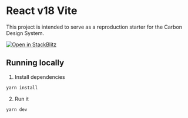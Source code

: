 # React v18 Vite

This project is intended to serve as a reproduction starter for the Carbon Design System.

[![Open in StackBlitz](https://developer.stackblitz.com/img/open_in_stackblitz.svg)](https://stackblitz.com/github/carbon-design-system/sandboxes/tree/main/react/latest/react-18-vite/?preset=node=)

## Running locally

1. Install dependencies

```sh
yarn install
```

2. Run it

```sh
yarn dev
```
